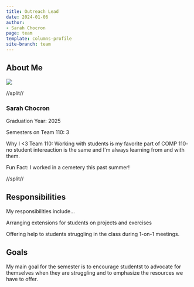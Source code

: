 ```yaml
---
title: Outreach Lead
date: 2024-01-06
author:
- Sarah Chocron
page: team
template: columns-profile
site-branch: team
---
```


## About Me
<img class="img-fluid" src="/static/profile-photos/sarahflo2.png"/>


//split//

### Sarah Chocron

Graduation Year: 2025

Semesters on Team 110: 3

Why I <3 Team 110: Working with students is my favorite part of COMP 110- no student intereaction is the same and I'm always learning from and with them. 

Fun Fact: I worked in a cemetery this past summer!

//split//

## Responsibilities

My responsibilities include...

Arranging extensions for students on projects and exercises

Offering help to students struggling in the class during 1-on-1 meetings.

## Goals

My main goal for the semester is to encourage studentst to advocate for themselves when they are struggling and to emphasize the resources we have to offer.